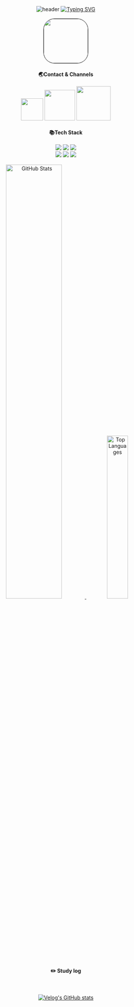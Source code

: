 <div align="center">
  <img src="https://capsule-render.vercel.app/api?type=waving&color=6994CDEE&text=&animation=twinkling&height=80" alt="header">
  <a href="https://git.io/typing-svg">
    <img src="https://readme-typing-svg.demolab.com?font=Alkatra&weight=500&size=55&duration=3500&pause=3&color=6994CDEE&center=True&vCenter=false&multiline=true&repeat=true&width=1000&height=100&lines=Welcome+to+hyunjun+GitHub!👋" alt="Typing SVG">
  </a>
</div>

<br>

<div align="center">
<img width=120 height=120 style="border:1px solid black; border-radius:30px;" src='https://github.com/hyunjun9788/hyunjun9788/assets/121845820/83f39c17-c259-46e9-a45e-57db57c89340'/>


  <h4>🌏Contact & Channels</h4>
  
  
   <a href="mailto:rnfvh9788@gmail.com" target="_blank"><img width=60 src="https://img.shields.io/badge/Gmail-EA4335?style=flat&logo=Gmail&logoColor=white"/></a>
   <a href="https://velog.io/@hyunjun9788/posts" target="_blank"><img width=83 src="https://img.shields.io/badge/Tech Blog-20C997?style=flat&logo=Velog&logoColor=white"/></a>
  <a href="https://blog.naver.com/easyitinfo" target="_blank"><img width=93 src="https://img.shields.io/badge/Hobby Blog-04cf5c?style=flat&logo=Naver&logoColor=white"/></a>

  <h4>📚Tech Stack</h4>
    <img src="https://img.shields.io/badge/HTML5-E34F26?style=flat-square&logo=html5&logoColor=white"/>
    <img src="https://img.shields.io/badge/CSS3-1572B6?style=flat-square&logo=css3&logoColor=white"/>
    <img src="https://img.shields.io/badge/JavaScript-F7DF1E?style=flat-square&logo=javascript&logoColor=black"/><br>
    <img src="https://img.shields.io/badge/React-007396?style=flat-square&logo=React&logoColor=white"/>
    <img src="https://img.shields.io/badge/TypeScript-3178C6?style=flat-square&logo=typescript&logoColor=white"/>
    <img src="https://img.shields.io/badge/Next.js-000000?style=flat-square&logo=nextdotjs&logoColor=white"/>


<br>
<br>



  <div>
    <a href="https://github-readme-stats.vercel.app/api?username=hyunjun9788&show_icons=true">
      <img src="https://github-readme-stats.vercel.app/api?username=hyunjun9788&show_icons=true" width=55% alt="GitHub Stats">
    </a>
    <a href="https://github.com/hyunjun9788">
      <img src="https://github-readme-stats.vercel.app/api/top-langs/?username=hyunjun9788&show_icons=true&hide_border=false&title_color=004386&icon_color=004386" width=33.7% alt="Top Languages">
    </a>
    
  </div>

<br>


#### :pencil2: Study log
<br>



[![Velog's GitHub stats](https://velog-readme-stats.vercel.app/api?name=hyunjun9788)](https://velog.io/@hyunjun9788)
<br>
<br>
